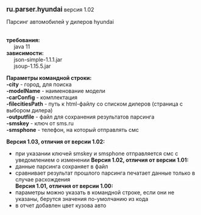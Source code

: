 <big><b>ru.parser.hyundai</b></big> версия 1.02<br> 
 
Парсинг автомобилей у дилеров hyundai<br><br> 

<b>требования:</b><br>&nbsp;&nbsp;&nbsp;&nbsp; java 11<br>
<b>зависимости:</b><br>&nbsp;&nbsp;&nbsp;&nbsp; json-simple-1.1.1.jar<br>&nbsp;&nbsp;&nbsp;&nbsp; jsoup-1.15.5.jar

<b>Параметры командной строки:</b><br>
<b>-city</b> - город, для поиска<br>
<b>-modelName</b> - наименование модели<br>
<b>-carConfig</b> - комплектация<br>
<b>-filecitiesPath</b> - путь к html-файлу со списком дилеров (страница с выбором дилера)<br>
<b>-outputfile</b> - файл для сохранения результатов парсинга<br>
<b>-smskey</b> - ключ от sms.ru<br>
<b>-smsphone</b> - телефон, на который отправлять смс<br>

<b>Версия 1.03, отличия от версии 1.02:</b><br>
* при указании ключей smskey и smsphone  отправляется смс с уведомлением о изменении
<b>Версия 1.02, отличия от версии 1.01:</b><br>
* данные парсинга сохраняет в файл
* сравнивает результат прошлого парсинга печатает данные только в случае расхождения<br>
<b>Версия 1.01, отличия от версии 1.00:</b><br>
* параметры можно указать в командной строке, если они не указаны, берутся значения по-умолчанию из кода
* в отчет добавлен цвет кузова авто

